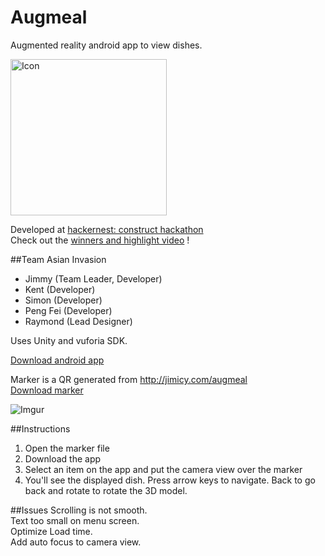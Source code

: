 Augmeal
=======

Augmented reality android app to view dishes.

<img src="http://i.imgur.com/UVF4jTk.png" alt="Icon" height="250" width="250"> 

Developed at [hackernest: construct hackathon](http://hackernest.com/construct/)  
Check out the [winners and highlight video](http://hackernest.com/hackernest-construct-hackathon-winners/) !

##Team Asian Invasion

- Jimmy (Team Leader, Developer)
- Kent (Developer)
- Simon (Developer)
- Peng Fei (Developer)
- Raymond (Lead Designer)

Uses Unity and vuforia SDK.

[Download android app](https://github.com/Jimicy/augmeal/blob/master/augmeal.apk?raw=true)

Marker is a QR generated from http://jimicy.com/augmeal  
[Download marker](http://i.imgur.com/dmhVKFx.jpg)

![Imgur](http://i.imgur.com/SbeTMSu.jpg)

##Instructions
1. Open the marker file
2. Download the app
3. Select an item on the app and put the camera view over the marker
4. You'll see the displayed dish. Press arrow keys to navigate. Back to go back and rotate to rotate the 3D model.

##Issues
Scrolling is not smooth.  
Text too small on menu screen.  
Optimize Load time.  
Add auto focus to camera view.
